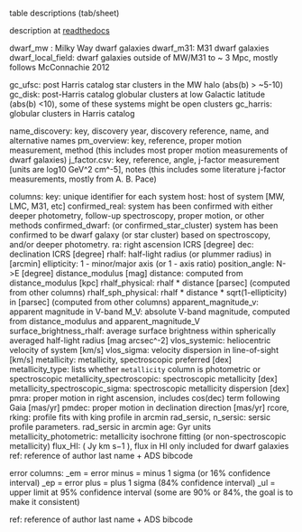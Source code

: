 table descriptions (tab/sheet)

description at [readthedocs](https://local-volume-database.readthedocs.io/en/latest/usage.html#decription-of-tables)

dwarf_mw : Milky Way dwarf galaxies
dwarf_m31: M31 dwarf galaxies
dwarf_local_field: dwarf galaxies outside of MW/M31 to ~ 3 Mpc, mostly follows McConnachie 2012

gc_ufsc: post Harris catalog star clusters in the MW halo (abs(b) > ~5-10)
gc_disk: post-Harris catalog globular clusters at low Galactic latitude (abs(b) <10), some of these systems might be open clusters
gc_harris: globular clusters in Harris catalog

name_discovery: key, discovery year, discovery reference, name, and alternative names
pm_overview: key, reference, proper motion measurement, method (this includes most proper motion measurements of dwarf galaxies)
j_factor.csv: key, reference, angle, j-factor measurement [units are log10 GeV^2 cm^-5], notes (this includes some literature j-factor measurements, mostly from A. B. Pace)

columns:
key: unique identifier for each system
host: host of system [MW, LMC, M31, etc]
confirmed_real: system has been confirmed with either deeper photometry, follow-up spectroscopy, proper motion, or other methods
confirmed_dwarf: (or confirmed_star_cluster) system has been confirmed to be dwarf galaxy (or star cluster) based on spectroscopy, and/or deeper photometry.
ra: right ascension ICRS [degree]
dec: declination ICRS [degree]
rhalf: half-light radius (or plummer radius) in [arcmin]
ellipticity: 1 - minor/major axis (or 1 - axis ratio)
position_angle: N->E [degree] 
distance_modulus [mag]
distance: computed from distance_modulus [kpc] 
rhalf_physical: rhalf * distance  [parsec] (computed from other columns)
rhalf_sph_physical: rhalf * distance * sqrt(1-ellipticity) in [parsec] (computed from other columns)
apparent_magnitude_v: apparent magnitude in V-band
M_V: absolute V-band magnitude, computed from distance_modulus and apparent_magnitude_V
surface_brightness_rhalf: average surface brightness within spherically averaged half-light radius [mag arcsec^-2]
vlos_systemic: heliocentric velocity of system [km/s]
vlos_sigma: velocity dispersion in line-of-sight [km/s]
metallicity: metallicity, spectroscopic preferred [dex]
metallicity_type: lists whether `metallicity` column is photometric or spectroscopic
metallicity_spectroscopic: spectroscopic metallicity [dex]
metallicity_spectroscopic_sigma: spectroscopic metallicity dispersion [dex]
pmra: proper motion in right ascension, includes cos(dec) term following Gaia [mas/yr]
pmdec: proper motion in declination direction [mas/yr]
rcore, rking: profile fits with king profile in arcmin
rad_sersic, n_sersic: sersic profile parameters. rad_sersic in arcmin
age: Gyr units
metallicity_photometric: metallicity isochrone fitting (or non-spectroscopic metallicity)
flux_HI: (  Jy km s−1 ), flux in HI only included for dwarf galaxies
ref: reference of author last name + ADS bibcode

error columns: 
_em = error minus = minus 1 sigma (or 16% confidence interval) 
_ep = error plus = plus 1 sigma (84% confidence interval)
_ul = upper limit at 95% confidence interval (some are 90% or 84%, the goal is to make it consistent)

ref: reference of author last name + ADS bibcode
